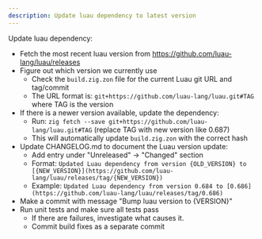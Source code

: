 ```yaml
---
description: Update luau dependency to latest version
---
```


Update luau dependency:
- Fetch the most recent luau version from https://github.com/luau-lang/luau/releases
- Figure out which version we currently use
  - Check the `build.zig.zon` file for the current Luau git URL and tag/commit
  - The URL format is: `git+https://github.com/luau-lang/luau.git#TAG` where TAG is the version
- If there is a newer version available, update the dependency:
  - Run: `zig fetch --save git+https://github.com/luau-lang/luau.git#TAG` (replace TAG with new version like 0.687)
  - This will automatically update `build.zig.zon` with the correct hash
- Update CHANGELOG.md to document the Luau version update:
  - Add entry under "Unreleased" → "Changed" section
  - Format: `Updated Luau dependency from version {OLD_VERSION} to [{NEW_VERSION}](https://github.com/luau-lang/luau/releases/tag/{NEW_VERSION})`
  - Example: `Updated Luau dependency from version 0.684 to [0.686](https://github.com/luau-lang/luau/releases/tag/0.686)`
- Make a commit with message "Bump luau version to {VERSION}"
- Run unit tests and make sure all tests pass
  - If there are failures, investigate what causes it.
  - Commit build fixes as a separate commit